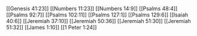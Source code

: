 [[Genesis 41:23]]
[[Numbers 11:23]]
[[Numbers 14:9]]
[[Psalms 48:4]]
[[Psalms 92:7]]
[[Psalms 102:11]]
[[Psalms 127:1]]
[[Psalms 129:6]]
[[Isaiah 40:6]]
[[Jeremiah 37:10]]
[[Jeremiah 50:36]]
[[Jeremiah 51:30]]
[[Jeremiah 51:32]]
[[James 1:10]]
[[1 Peter 1:24]]

